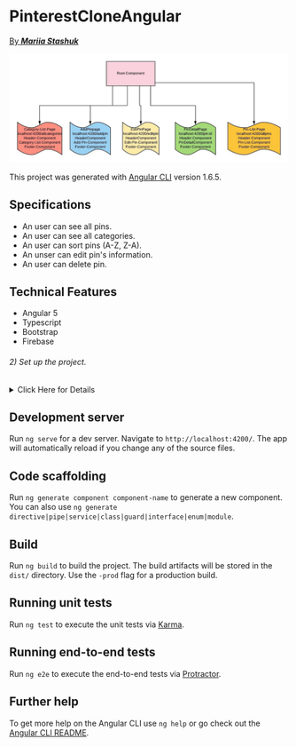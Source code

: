 # PinterestCloneAngular



[ By _**Mariia Stashuk**_](https://www.linkedin.com/in/mariia-stashuk-66754816a/)

![Alt text](/img/bd1.jpeg)


This project was generated with [Angular CLI](https://github.com/angular/angular-cli) version 1.6.5.


## Specifications
* An user can see all pins.
* An user can see all categories.
* An user can sort pins (A-Z, Z-A).
* An unser can edit pin's information.
* An user can delete pin.


## Technical Features
* Angular 5
* Typescript
* Bootstrap
* Firebase

###### 2) Set up the project.
<details>
<summary>Click Here for Details</summary>

1) Clone this repository:
<br><br>
    $ git clone
<br><br>
2) Navigate to repository:
<br><br>
    $ cd Pinterest_Clone
<br><br>
3) Install:
<br><br>
    $ npm install
<br><br>
</details>



## Development server

Run `ng serve` for a dev server. Navigate to `http://localhost:4200/`. The app will automatically reload if you change any of the source files.

## Code scaffolding

Run `ng generate component component-name` to generate a new component. You can also use `ng generate directive|pipe|service|class|guard|interface|enum|module`.

## Build

Run `ng build` to build the project. The build artifacts will be stored in the `dist/` directory. Use the `-prod` flag for a production build.

## Running unit tests

Run `ng test` to execute the unit tests via [Karma](https://karma-runner.github.io).

## Running end-to-end tests

Run `ng e2e` to execute the end-to-end tests via [Protractor](http://www.protractortest.org/).

## Further help

To get more help on the Angular CLI use `ng help` or go check out the [Angular CLI README](https://github.com/angular/angular-cli/blob/master/README.md).


<!-- ## Team

[![Harsh Vijay](https://avatars1.githubusercontent.com/u/12688534?v=3&s=144)](https://github.com/iharsh234)  | [![Quandl.com](https://github.com/iharsh234/WebApp/blob/master/images/quandl.jpg)](https://www.quandl.com/)
---|---
[Harsh Vijay ](https://github.com/iharsh234) |[Quandl](https://www.quandl.com) -->
